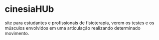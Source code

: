 # cinesiaHUb
site para estudantes e profissionais de fisioterapia, verem os testes e os músculos envolvidos em uma articulação realizando determinado movimento.
